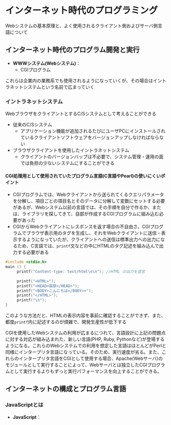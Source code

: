 # インターネット時代のプログラミング
Webシステムの基本原理と、よく使用されるクライアント側およびサーバ側言語について

## インターネット時代のプログラム開発と実行
- **WWWシステム(Webシステム)**：
  - CGIプログラム

これらは企業内の業務系でも使用されるようになっていくが、その場合はイントラネットシステムという名前で広まっていく

### イントラネットシステム
WebブラウザをクライアントとするC/Sシステムとして考えることができる
- 従来のC/Sシステム
  - アプリケーション機能が追加されるたびにユーザPCにインストールされているクライアントソフトウェアをバージョンアップしなければならない
- ブラウザクライアントを使用したイントラネットシステム
  - クライアントのバージョンバップは不必要で、システム管理・運用の面では負担の少ないシステムにすることができる

#### CGI処理用として使用されていたプログラム言語(C言語やPearl)の使いにくいポイント
- CGIプログラムでは、Webクライアントから送られてくるクエリパラメータを分解し、項目ごとの項目名とそのデータに分解して変数にセットする必要があるが、Webシステム以前の言語では、その手順を自分で作るか、または、ライブラリを探してきて、自部が作成するCGIプログラムに組み込む必要があった
- CGIからWebクライアントにレスポンスを返す場合の不自由さ。CGIプログラムでブラウザ表示用のタグを生成し、それをWebクライアントに送信・表示するようになっていたが、クライアントへの送信は標準出力への出力になるため、C言語では、`printf`文などの中にHTMLのタグ記述を組み込んで出力する必要がある

```c
#include <stdio.h>
main () {
     printf("Content-type: text/html\n\n"); //HTML の出力を宣言
     
     printf("<HTML>");
     printf("<HEAD>挨拶</HEAD>");
     printf("<BODY>こんにちは</BODY>>");
     printf("</HTML>");
     printf("\n");
}
```

このような方法だと、HTMLの表示内容を事前に確認することができず、また、都度`printf`内に記述するのが煩雑で、開発生産性が低下する

CGIを使用したWebシステムの利用が広まるにつれて、言語設計に上記の問題点に対する対応が組み込まれた、新しい言語(PHP, Ruby, Pythonなど)が登場するようになる。これらのWebシステムでの利用を想定した言語はほとんどがPerlと同様にインタープリタ言語になっている。そのため、実行速度が劣る。また、これらのインタープリタ言語をCGIとして使用する場合、Apache(Webサーバ)のモジュールとして実行することによって、Webサーバとは独立したCGIプログラムとして実行するよりもずっと実行パフォーマンスを向上することができる。

## インターネットの構成とプログラム言語
### JavaScriptとは
- **JavaScript**：
  
     
